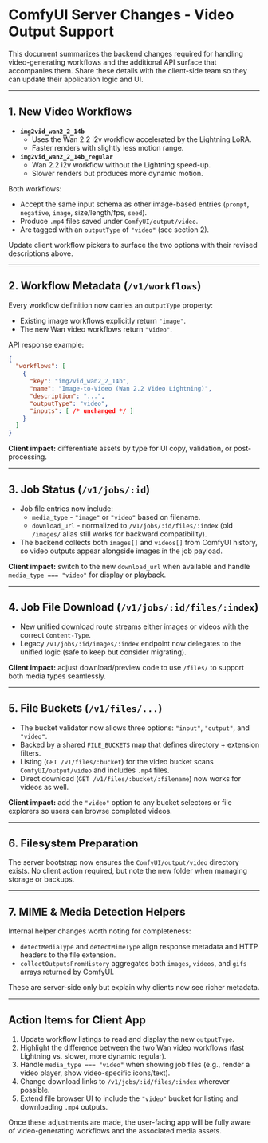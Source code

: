 # ComfyUI Server Changes - Video Output Support

This document summarizes the backend changes required for handling video-generating workflows and the additional API surface that accompanies them. Share these details with the client-side team so they can update their application logic and UI.

---

## 1. New Video Workflows

- **`img2vid_wan2_2_14b`**  
  - Uses the Wan 2.2 i2v workflow accelerated by the Lightning LoRA.  
  - Faster renders with slightly less motion range.  
- **`img2vid_wan2_2_14b_regular`**  
  - Wan 2.2 i2v workflow without the Lightning speed-up.  
  - Slower renders but produces more dynamic motion.

Both workflows:
- Accept the same input schema as other image-based entries (`prompt`, `negative`, `image`, size/length/fps, `seed`).  
- Produce `.mp4` files saved under `ComfyUI/output/video`.  
- Are tagged with an `outputType` of `"video"` (see section 2).

Update client workflow pickers to surface the two options with their revised descriptions above.

---

## 2. Workflow Metadata (`/v1/workflows`)

Every workflow definition now carries an `outputType` property:
- Existing image workflows explicitly return `"image"`.
- The new Wan video workflows return `"video"`.

API response example:
```json
{
  "workflows": [
    {
      "key": "img2vid_wan2_2_14b",
      "name": "Image-to-Video (Wan 2.2 Video Lightning)",
      "description": "...",
      "outputType": "video",
      "inputs": [ /* unchanged */ ]
    }
  ]
}
```

**Client impact:** differentiate assets by type for UI copy, validation, or post-processing.

---

## 3. Job Status (`/v1/jobs/:id`)

- Job file entries now include:
  - `media_type` - `"image"` or `"video"` based on filename.
  - `download_url` - normalized to `/v1/jobs/:id/files/:index` (old `/images/` alias still works for backward compatibility).
- The backend collects both `images[]` and `videos[]` from ComfyUI history, so video outputs appear alongside images in the job payload.

**Client impact:** switch to the new `download_url` when available and handle `media_type === "video"` for display or playback.

---

## 4. Job File Download (`/v1/jobs/:id/files/:index`)

- New unified download route streams either images or videos with the correct `Content-Type`.
- Legacy `/v1/jobs/:id/images/:index` endpoint now delegates to the unified logic (safe to keep but consider migrating).

**Client impact:** adjust download/preview code to use `/files/` to support both media types seamlessly.

---

## 5. File Buckets (`/v1/files/...`)

- The bucket validator now allows three options: `"input"`, `"output"`, and `"video"`.
- Backed by a shared `FILE_BUCKETS` map that defines directory + extension filters.
- Listing (`GET /v1/files/:bucket`) for the video bucket scans `ComfyUI/output/video` and includes `.mp4` files.
- Direct download (`GET /v1/files/:bucket/:filename`) now works for videos as well.

**Client impact:** add the `"video"` option to any bucket selectors or file explorers so users can browse completed videos.

---

## 6. Filesystem Preparation

The server bootstrap now ensures the `ComfyUI/output/video` directory exists. No client action required, but note the new folder when managing storage or backups.

---

## 7. MIME & Media Detection Helpers

Internal helper changes worth noting for completeness:
- `detectMediaType` and `detectMimeType` align response metadata and HTTP headers to the file extension.
- `collectOutputsFromHistory` aggregates both `images`, `videos`, and `gifs` arrays returned by ComfyUI.

These are server-side only but explain why clients now see richer metadata.

---

## Action Items for Client App

1. Update workflow listings to read and display the new `outputType`.
2. Highlight the difference between the two Wan video workflows (fast Lightning vs. slower, more dynamic regular).
3. Handle `media_type === "video"` when showing job files (e.g., render a video player, show video-specific icons/text).
4. Change download links to `/v1/jobs/:id/files/:index` wherever possible.
5. Extend file browser UI to include the `"video"` bucket for listing and downloading `.mp4` outputs.

Once these adjustments are made, the user-facing app will be fully aware of video-generating workflows and the associated media assets.
